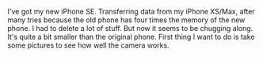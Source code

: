 I've got my new iPhone SE. Transferring data from my iPhone XS/Max, after many tries because the old phone has four times the memory of the new phone. I had to delete a lot of stuff. But now it seems to be chugging along. It's quite a bit smaller than the original phone. First thing I want to do is take some pictures to see how well the camera works. 

